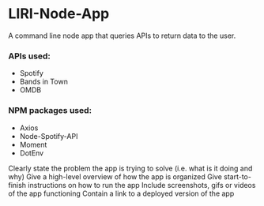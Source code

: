 # LIRI-Node-App
A command line node app that queries APIs to return data to the user.

### APIs used:
* Spotify
* Bands in Town
* OMDB
  
### NPM packages used:
* Axios
* Node-Spotify-API
* Moment
* DotEnv

Clearly state the problem the app is trying to solve (i.e. what is it doing and why)
Give a high-level overview of how the app is organized
Give start-to-finish instructions on how to run the app
Include screenshots, gifs or videos of the app functioning
Contain a link to a deployed version of the app


